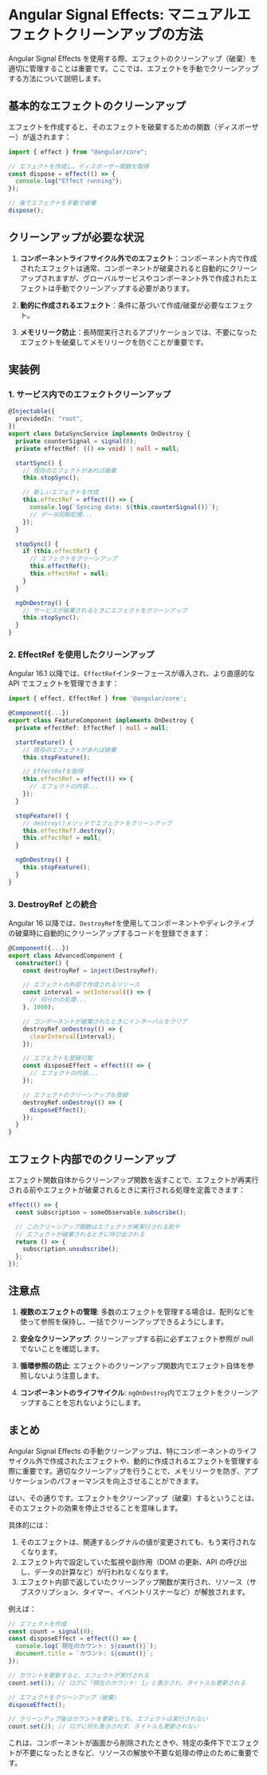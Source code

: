 # Angular Signal Effects: マニュアルエフェクトクリーンアップの方法

Angular Signal Effects を使用する際、エフェクトのクリーンアップ（破棄）を適切に管理することは重要です。ここでは、エフェクトを手動でクリーンアップする方法について説明します。

## 基本的なエフェクトのクリーンアップ

エフェクトを作成すると、そのエフェクトを破棄するための関数（ディスポーザー）が返されます：

```typescript
import { effect } from "@angular/core";

// エフェクトを作成し、ディスポーザー関数を取得
const dispose = effect(() => {
  console.log("Effect running");
});

// 後でエフェクトを手動で破棄
dispose();
```

## クリーンアップが必要な状況

1. **コンポーネントライフサイクル外でのエフェクト**：コンポーネント内で作成されたエフェクトは通常、コンポーネントが破棄されると自動的にクリーンアップされますが、グローバルサービスやコンポーネント外で作成されたエフェクトは手動でクリーンアップする必要があります。

2. **動的に作成されるエフェクト**：条件に基づいて作成/破棄が必要なエフェクト。

3. **メモリリーク防止**：長時間実行されるアプリケーションでは、不要になったエフェクトを破棄してメモリリークを防ぐことが重要です。

## 実装例

### 1. サービス内でのエフェクトクリーンアップ

```typescript
@Injectable({
  providedIn: "root",
})
export class DataSyncService implements OnDestroy {
  private counterSignal = signal(0);
  private effectRef: (() => void) | null = null;

  startSync() {
    // 既存のエフェクトがあれば破棄
    this.stopSync();

    // 新しいエフェクトを作成
    this.effectRef = effect(() => {
      console.log(`Syncing data: ${this.counterSignal()}`);
      // データ同期処理...
    });
  }

  stopSync() {
    if (this.effectRef) {
      // エフェクトをクリーンアップ
      this.effectRef();
      this.effectRef = null;
    }
  }

  ngOnDestroy() {
    // サービスが破棄されるときにエフェクトをクリーンアップ
    this.stopSync();
  }
}
```

### 2. EffectRef を使用したクリーンアップ

Angular 16.1 以降では、`EffectRef`インターフェースが導入され、より直感的な API でエフェクトを管理できます：

```typescript
import { effect, EffectRef } from '@angular/core';

@Component({...})
export class FeatureComponent implements OnDestroy {
  private effectRef: EffectRef | null = null;

  startFeature() {
    // 既存のエフェクトがあれば破棄
    this.stopFeature();

    // EffectRefを取得
    this.effectRef = effect(() => {
      // エフェクトの内容...
    });
  }

  stopFeature() {
    // destroy()メソッドでエフェクトをクリーンアップ
    this.effectRef?.destroy();
    this.effectRef = null;
  }

  ngOnDestroy() {
    this.stopFeature();
  }
}
```

### 3. DestroyRef との統合

Angular 16 以降では、`DestroyRef`を使用してコンポーネントやディレクティブの破棄時に自動的にクリーンアップするコードを登録できます：

```typescript
@Component({...})
export class AdvancedComponent {
  constructor() {
    const destroyRef = inject(DestroyRef);

    // エフェクトの外部で作成されるリソース
    const interval = setInterval(() => {
      // 何らかの処理...
    }, 1000);

    // コンポーネントが破棄されたときにインターバルをクリア
    destroyRef.onDestroy(() => {
      clearInterval(interval);
    });

    // エフェクトも登録可能
    const disposeEffect = effect(() => {
      // エフェクトの内容...
    });

    // エフェクトのクリーンアップも登録
    destroyRef.onDestroy(() => {
      disposeEffect();
    });
  }
}
```

## エフェクト内部でのクリーンアップ

エフェクト関数自体からクリーンアップ関数を返すことで、エフェクトが再実行される前やエフェクトが破棄されるときに実行される処理を定義できます：

```typescript
effect(() => {
  const subscription = someObservable.subscribe();

  // このクリーンアップ関数はエフェクトが再実行される前や
  // エフェクトが破棄されるときに呼び出される
  return () => {
    subscription.unsubscribe();
  };
});
```

## 注意点

1. **複数のエフェクトの管理**: 多数のエフェクトを管理する場合は、配列などを使って参照を保持し、一括でクリーンアップできるようにします。

2. **安全なクリーンアップ**: クリーンアップする前に必ずエフェクト参照が null でないことを確認します。

3. **循環参照の防止**: エフェクトのクリーンアップ関数内でエフェクト自体を参照しないよう注意します。

4. **コンポーネントのライフサイクル**: `ngOnDestroy`内でエフェクトをクリーンアップすることを忘れないようにします。

## まとめ

Angular Signal Effects の手動クリーンアップは、特にコンポーネントのライフサイクル外で作成されたエフェクトや、動的に作成されるエフェクトを管理する際に重要です。適切なクリーンアップを行うことで、メモリリークを防ぎ、アプリケーションのパフォーマンスを向上させることができます。

はい、その通りです。エフェクトをクリーンアップ（破棄）するということは、そのエフェクトの効果を停止させることを意味します。

具体的には：

1. そのエフェクトは、関連するシグナルの値が変更されても、もう実行されなくなります。
2. エフェクト内で設定していた監視や副作用（DOM の更新、API の呼び出し、データの計算など）が行われなくなります。
3. エフェクト内部で返していたクリーンアップ関数が実行され、リソース（サブスクリプション、タイマー、イベントリスナーなど）が解放されます。

例えば：

```typescript
// エフェクトを作成
const count = signal(0);
const disposeEffect = effect(() => {
  console.log(`現在のカウント: ${count()}`);
  document.title = `カウント: ${count()}`;
});

// カウントを更新すると、エフェクトが実行される
count.set(1); // ログに「現在のカウント: 1」と表示され、タイトルも更新される

// エフェクトをクリーンアップ（破棄）
disposeEffect();

// クリーンアップ後はカウントを更新しても、エフェクトは実行されない
count.set(2); // ログに何も表示されず、タイトルも更新されない
```

これは、コンポーネントが画面から削除されたときや、特定の条件下でエフェクトが不要になったときなど、リソースの解放や不要な処理の停止のために重要です。
